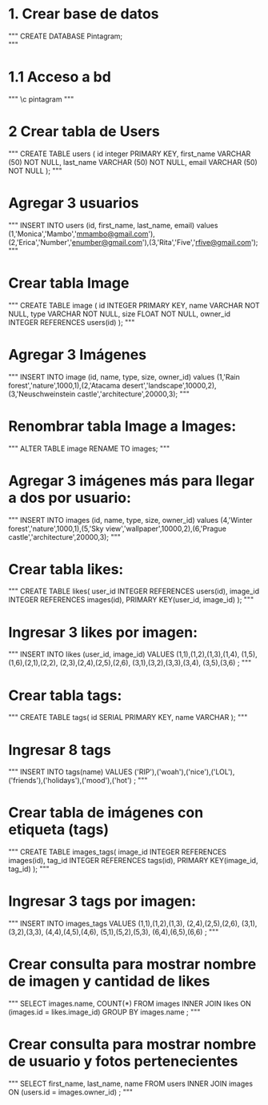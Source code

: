 # 1. Crear base de datos
"""
CREATE DATABASE Pintagram;   
"""
# 1.1 Acceso a bd
"""
\c pintagram
"""
# 2 Crear tabla de Users
"""
CREATE TABLE users (
    id integer PRIMARY KEY,
    first_name VARCHAR (50) NOT NULL,
    last_name VARCHAR (50) NOT NULL,
    email VARCHAR (50) NOT NULL
);
"""
# Agregar 3 usuarios 
"""
INSERT INTO users (id, first_name, last_name, email) values (1,'Monica','Mambo','mmambo@gmail.com'),(2,'Erica','Number','enumber@gmail.com'),(3,'Rita','Five','rfive@gmail.com');
"""
# Crear tabla Image
"""
CREATE TABLE image (
    id INTEGER PRIMARY KEY,
    name VARCHAR NOT NULL,
    type VARCHAR NOT NULL,
    size FLOAT NOT NULL,
    owner_id INTEGER REFERENCES users(id)
);
"""
# Agregar 3 Imágenes
"""
INSERT INTO image (id, name, type, size, owner_id) values (1,'Rain forest','nature',1000,1),(2,'Atacama desert','landscape',10000,2),(3,'Neuschweinstein castle','architecture',20000,3);
"""
# Renombrar tabla Image a Images:
"""
ALTER TABLE image
  RENAME TO images;
"""
# Agregar 3 imágenes más para llegar a dos por usuario:
"""
INSERT INTO images (id, name, type, size, owner_id) values (4,'Winter forest','nature',1000,1),(5,'Sky view','wallpaper',10000,2),(6,'Prague castle','architecture',20000,3);
"""
# Crear tabla likes:
"""
CREATE TABLE likes(
  user_id INTEGER REFERENCES users(id),
  image_id INTEGER REFERENCES images(id),
  PRIMARY KEY(user_id, image_id)
);
"""
# Ingresar 3 likes por imagen:
"""
INSERT INTO likes (user_id, image_id) VALUES
(1,1),(1,2),(1,3),(1,4),
(1,5),(1,6),(2,1),(2,2),
(2,3),(2,4),(2,5),(2,6),
(3,1),(3,2),(3,3),(3,4),
(3,5),(3,6)
;
"""
# Crear tabla tags:

"""
CREATE TABLE tags(
  id SERIAL PRIMARY KEY,
  name VARCHAR
);
"""
# Ingresar 8 tags
"""
INSERT INTO tags(name) VALUES
('RIP'),('woah'),('nice'),('LOL'),('friends'),('holidays'),('mood'),('hot')
;
"""
# Crear tabla de imágenes con etiqueta (tags)
"""
CREATE TABLE images_tags(
  image_id INTEGER REFERENCES images(id),
  tag_id INTEGER REFERENCES tags(id),
  PRIMARY KEY(image_id, tag_id)
);
"""
# Ingresar 3 tags por imagen:
"""
INSERT INTO images_tags VALUES
(1,1),(1,2),(1,3),
(2,4),(2,5),(2,6),
(3,1),(3,2),(3,3),
(4,4),(4,5),(4,6),
(5,1),(5,2),(5,3),
(6,4),(6,5),(6,6)
;
"""
# Crear consulta para mostrar nombre de imagen y cantidad de likes
"""
SELECT images.name, COUNT(*)
FROM images
INNER JOIN likes ON (images.id = likes.image_id)
GROUP BY images.name
;
"""
# Crear consulta para mostrar nombre de usuario y fotos pertenecientes
"""
SELECT first_name, last_name, name
FROM users
INNER JOIN images ON (users.id = images.owner_id)
;
"""
